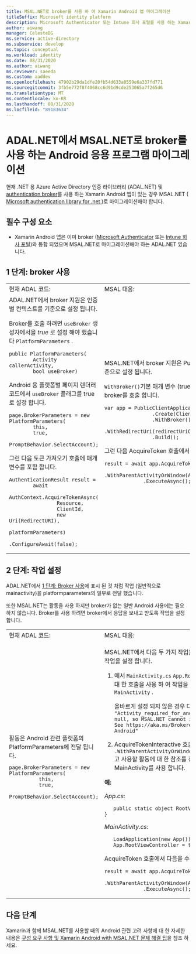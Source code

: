 ```yaml
---
title: MSAL.NET로 broker를 사용 하 여 Xamarin Android 앱 마이그레이션
titleSuffix: Microsoft identity platform
description: Microsoft Authenticator 또는 Intune 회사 포털를 사용 하는 Xamarin Android 앱을 ADAL.NET에서 MSAL.NET로 마이그레이션하는 방법에 대해 알아봅니다.
author: aiwang
manager: CelesteDG
ms.service: active-directory
ms.subservice: develop
ms.topic: conceptual
ms.workload: identity
ms.date: 08/31/2020
ms.author: aiwang
ms.reviewer: saeeda
ms.custom: aaddev
ms.openlocfilehash: 47902b29da1dfe20fb54d633a0559e6a337fd771
ms.sourcegitcommit: 3fb5e772f8f4068cc6d91d9cde253065a7f265d6
ms.translationtype: MT
ms.contentlocale: ko-KR
ms.lasthandoff: 08/31/2020
ms.locfileid: "89183634"
---
```

# <a name="migrate-android-applications-that-use-a-broker-from-adalnet-to-msalnet"></a>ADAL.NET에서 MSAL.NET로 broker를 사용 하는 Android 응용 프로그램 마이그레이션

현재 .NET 용 Azure Active Directory 인증 라이브러리 (ADAL.NET) 및 [authentication broker](brokered-auth.md)를 사용 하는 Xamarin Android 앱이 있는 경우 MSAL.NET ( [Microsoft authentication library for .net ](msal-overview.md) )로 마이그레이션해야 합니다.

## <a name="prerequisites"></a>필수 구성 요소

* Xamarin Android 앱은 이미 broker ([Microsoft Authenticator](https://play.google.com/store/apps/details?id=com.azure.authenticator) 또는 [Intune 회사 포털](https://play.google.com/store/apps/details?id=com.microsoft.windowsintune.companyportal))와 통합 되었으며 MSAL.NET로 마이그레이션해야 하는 ADAL.NET 있습니다.

## <a name="step-1-enable-the-broker"></a>1 단계: broker 사용

<table>
<tr><td>현재 ADAL 코드:</td><td>MSAL 대응:</td></tr>
<tr><td>
ADAL.NET에서 broker 지원은 인증 별 컨텍스트를 기준으로 설정 됩니다.

Broker를 호출 하려면 `useBroker` 생성자에서을 *true* 로 설정 해야 했습니다 `PlatformParameters` .

```CSharp
public PlatformParameters(
        Activity callerActivity,
        bool useBroker)
```

Android 용 플랫폼별 페이지 렌더러 코드에서 `useBroker` 플래그를 true로 설정 합니다.

```CSharp
page.BrokerParameters = new PlatformParameters(
        this,
        true,
        PromptBehavior.SelectAccount);
```

그런 다음 토큰 가져오기 호출에 매개 변수를 포함 합니다.

```CSharp
AuthenticationResult result =
        await
            AuthContext.AcquireTokenAsync(
                Resource,
                ClientId,
                new Uri(RedirectURI),
                platformParameters)
                .ConfigureAwait(false);
```

</td><td>
MSAL.NET에서 broker 지원은 PublicClientApplication 기준으로 설정 됩니다.

`WithBroker()`기본 매개 변수 (true로 설정 됨)를 사용 하 여 broker를 호출 합니다.

```CSharp
var app = PublicClientApplicationBuilder
                .Create(ClientId)
                .WithBroker()
                .WithRedirectUri(redirectUriOnAndroid)
                .Build();
```

그런 다음 AcquireToken 호출에서 다음을 호출 합니다.

```CSharp
result = await app.AcquireTokenInteractive(scopes)
             .WithParentActivityOrWindow(App.RootViewController)
             .ExecuteAsync();
```
</table>

## <a name="step-2-set-an-activity"></a>2 단계: 작업 설정

ADAL.NET에서 [1 단계: Broker 사용](#step-1-enable-the-broker)에 표시 된 것 처럼 작업 (일반적으로 mainactivity)을 platformparameters의 일부로 전달 했습니다.

또한 MSAL.NET는 활동을 사용 하지만 broker가 없는 일반 Android 사용에는 필요 하지 않습니다. Broker를 사용 하려면 broker에서 응답을 보내고 받도록 작업을 설정 합니다.

<table>
<tr><td>현재 ADAL 코드:</td><td>MSAL 대응:</td></tr>
<tr><td>
활동은 Android 관련 플랫폼의 PlatformParameters에 전달 됩니다.

```CSharp
page.BrokerParameters = new PlatformParameters(
          this,
          true,
          PromptBehavior.SelectAccount);
```
</td><td>

MSAL.NET에서 다음 두 가지 작업을 수행 하 여 Android에 대 한 작업을 설정 합니다.

1. 에서 `MainActivity.cs` `App.RootViewController`  broker에 대 한 호출을 사용 하 여 작업을 확인 하려면를로 설정 합니다 `MainActivity` .

    올바르게 설정 되지 않은 경우 다음 오류가 발생할 수 있습니다. `"Activity_required_for_android_broker":"Activity is null, so MSAL.NET cannot invoke the Android broker. See https://aka.ms/Brokered-Authentication-for-Android"`

1. AcquireTokenInteractive 호출에서를 사용 하 `.WithParentActivityOrWindow(App.RootViewController)` 고 사용할 활동에 대 한 참조를 전달 합니다. 이 예에서는 MainActivity를 사용 합니다.

**예:**

*App.cs*:

```CSharp
   public static object RootViewController { get; set; }
```

*MainActivity.cs*:

```CSharp
   LoadApplication(new App());
   App.RootViewController = this;
```

AcquireToken 호출에서 다음을 수행 합니다.

```CSharp
result = await app.AcquireTokenInteractive(scopes)
             .WithParentActivityOrWindow(App.RootViewController)
             .ExecuteAsync();
```
</table>

## <a name="next-steps"></a>다음 단계

Xamarin과 함께 MSAL.NET를 사용할 때의 Android 관련 고려 사항에 대 한 자세한 내용은 [구성 요구 사항 및 Xamarin Android with MSAL.NET 문제 해결 팁](msal-net-xamarin-android-considerations.md)을 참조 하세요.